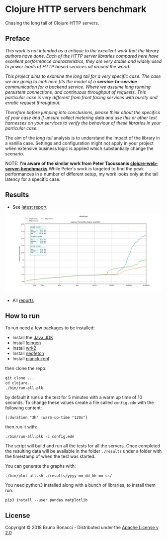 # Clojure HTTP servers benchmark

Chasing the long tail of Clojure HTTP servers.

## Preface

*This work is not intended as a critique to the excellent work that
the library authors have done. Each of the HTTP server libraries
compared here have excellent performance characteristics, they are
very stable and widely used to power loads of HTTP based services all
around the world.*

*This project aims to examine the _long tail_ for a very specific
case.  The case we are going to look here fits the model of a
**service-to-service** communication for a backend service. Where we
assume long running persistent connections, and continuous throughput
of requests.  This particular case is very different from front facing
services with bursty and erratic request throughput.*

*Therefore before jumping into conclusions, please think about the
specifics of your case and if unsure collect metering data and use
this or other test harnesses on your services to verify the behaviour
of these libraries in your particular case.*

The aim of the _long tail_ analysis is to understand the impact of the
library in a vanilla case. Settings and configuration might not apply
in your project when extensive business logic is applied which
substantially change the scenario.

NOTE: **I'm aware of the similar work from Peter Taoussanis
[clojure-web-server-benchmarks](https://github.com/ptaoussanis/clojure-web-server-benchmarks)**
While Peter's work is targeted to find the peak performances in a
number of different setup, my work looks only at the tail latency for
a specific case.

## Results



* See [latest report](./results/2018-05-05_17-05-42/README.md)

[![latency](./results/2018-05-05_17-05-42/simple-get/simple-get-latency.png)](./results/2018-05-05_17-05-42/README.md)

* All [reports](./results/)

## How to run

To run need a few packages to be installed:

  * Install the [Java JDK](http://www.oracle.com/technetwork/java/javase/downloads/index.html)
  * Install [leingen](https://leiningen.org)
  * Install [wrk2](https://github.com/giltene/wrk2)
  * Install [neofetch](https://github.com/dylanaraps/neofetch/wiki/Installation)
  * Install [planck-repl](http://planck-repl.org/)

then clone the repo:

    git clone ...
    cd clojure..
    ./bin/run-all.plk

by default it runs a the test for 5 minutes with a warm up time of 10
seconds.  To change these values create a file called `config.edn`
with the following content:

    {:duration "3h" :warm-up-time "120s"}

then run it with:

    ./bin/run-all.plk -c config.edn

The script will build and run all the tests for all the servers.
Once completed the resulting data will be available in the folder `./results`
under a folder with the timestamp of when the test was started.

You can generate the graphs with:

    ./bin/plot-all.sh ./results/yyyy-mm-dd_hh-mm-ss/

You need python3 installed along with a bunch of libraries, to install
them run:

    pip3 install --user pandas matplotlib

## License

Copyright © 2018 Bruno Bonacci - Distributed under the [Apache License v 2.0](http://www.apache.org/licenses/LICENSE-2.0)
